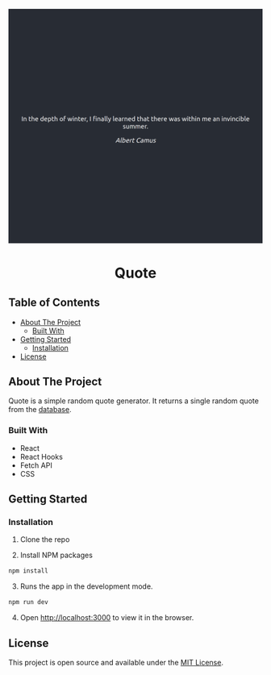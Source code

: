 <p align="center">
  <a href="https://github.com/lparra/quote">
    <img src="./demo/quote.png">
  </a>
  <h1 align="center">Quote</h1>
</p>

## Table of Contents

* [About The Project](#about-the-project)
  * [Built With](#built-with)
* [Getting Started](#getting-started)
  * [Installation](#installation)
* [License](#license)

## About The Project
Quote is a simple random quote generator. It returns a single random quote from the [database](https://github.com/lukePeavey/quotable). 


### Built With
* React
* React Hooks
* Fetch API
* CSS

## Getting Started

### Installation

1. Clone the repo

2. Install NPM packages
```sh
npm install
```
3. Runs the app in the development mode.
```sh
npm run dev
```
4. Open [http://localhost:3000](http://localhost:3000) to view it in the browser.

## License
This project is open source and available under the [MIT License](LICENSE).